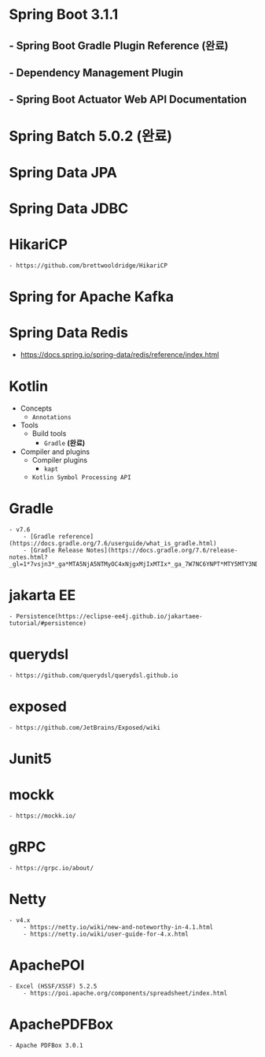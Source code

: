 # Spring Boot 3.1.1
## - Spring Boot Gradle Plugin Reference **(완료)**
## - Dependency Management Plugin
## - Spring Boot Actuator Web API Documentation
# Spring Batch 5.0.2 **(완료)**
# Spring Data JPA
# Spring Data JDBC
# HikariCP
    - https://github.com/brettwooldridge/HikariCP
# Spring for Apache Kafka
# Spring Data Redis
- https://docs.spring.io/spring-data/redis/reference/index.html
# Kotlin
- Concepts
    - `Annotations`
- Tools
    - Build tools
        - `Gradle` **(완료)**
- Compiler and plugins 
    - Compiler plugins
        - `kapt`
    - `Kotlin Symbol Processing API`
# Gradle
    - v7.6
        - [Gradle reference](https://docs.gradle.org/7.6/userguide/what_is_gradle.html)
        - [Gradle Release Notes](https://docs.gradle.org/7.6/release-notes.html?_gl=1*7vsjn3*_ga*MTA5NjA5NTMyOC4xNjgxMjIxMTIx*_ga_7W7NC6YNPT*MTY5MTY3NDg5NS4zNC4xLjE2OTE2NzQ5MDEuNTQuMC4w)
# jakarta EE
    - Persistence(https://eclipse-ee4j.github.io/jakartaee-tutorial/#persistence)
# querydsl
    - https://github.com/querydsl/querydsl.github.io
# exposed
    - https://github.com/JetBrains/Exposed/wiki
# Junit5
# mockk
    - https://mockk.io/
# gRPC
    - https://grpc.io/about/
# Netty
    - v4.x
        - https://netty.io/wiki/new-and-noteworthy-in-4.1.html
        - https://netty.io/wiki/user-guide-for-4.x.html
# ApachePOI
    - Excel (HSSF/XSSF) 5.2.5
        - https://poi.apache.org/components/spreadsheet/index.html
# ApachePDFBox
    - Apache PDFBox 3.0.1